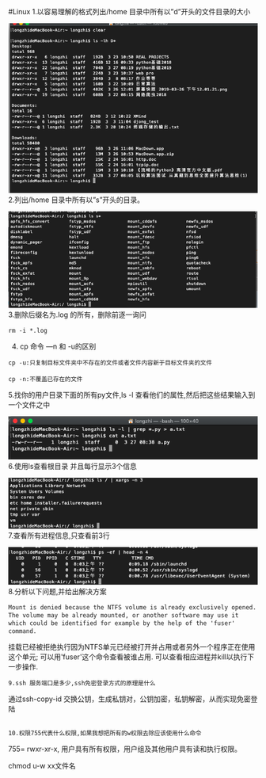 #Linux
1.以容易理解的格式列出/home 目录中所有以”d”开头的文件目录的大小

![alt text](https://github.com/Longzhi-AA/Git-lesson/blob/master/github_Git-lesson/linuxpng/1.png)
2.列出/home 目录中所有以”s”开头的目录。

![alt text](https://github.com/Longzhi-AA/Git-lesson/blob/master/github_Git-lesson/linuxpng/2.png)
3.删除后缀名为.log 的所有，删除前逐一询问

```
rm -i *.log
```
4. cp 命令 —n 和 -u的区别

```
cp -u:只复制目标文件夹中不存在的文件或者文件内容新于目标文件夹的文件

cp -n:不覆盖已存在的文件
```
5.找你的用户目录下面的所有py文件,ls -l 查看他们的属性,然后把这些结果输入到一个文件之中

![alt text](https://github.com/Longzhi-AA/Git-lesson/blob/master/github_Git-lesson/linuxpng/3.png)
6.使用ls查看根目录 并且每行显示3个信息

![alt text](https://github.com/Longzhi-AA/Git-lesson/blob/master/github_Git-lesson/linuxpng/4.png)
7.查看所有进程信息,只查看前3行

![alt text](https://github.com/Longzhi-AA/Git-lesson/blob/master/github_Git-lesson/linuxpng/5.png)
8.分析以下问题,并给出解决方案
```
Mount is denied because the NTFS volume is already exclusively opened.
The volume may be already mounted, or another software may use it which could be identified for example by the help of the 'fuser' command.

```
挂载已经被拒绝执行因为NTFS单元已经被打开并占用或者另外一个程序正在使用这个单元; 可以用'fuser'这个命令查看被谁占用.
可以查看相应进程并kill以执行下一步操作.
```
9.ssh 服务端口是多少,ssh免密登录方式的原理是什么

```
通过ssh-copy-id 交换公钥，生成私钥对，公钥加密，私钥解密，从而实现免密登陆
```

10.权限755代表什么权限,如果我想把所有的w权限去除应该使用什么命令

```
755= rwxr-xr-x, 用户具有所有权限，用户组及其他用户具有读和执行权限。

chmod u-w xx文件名
```

